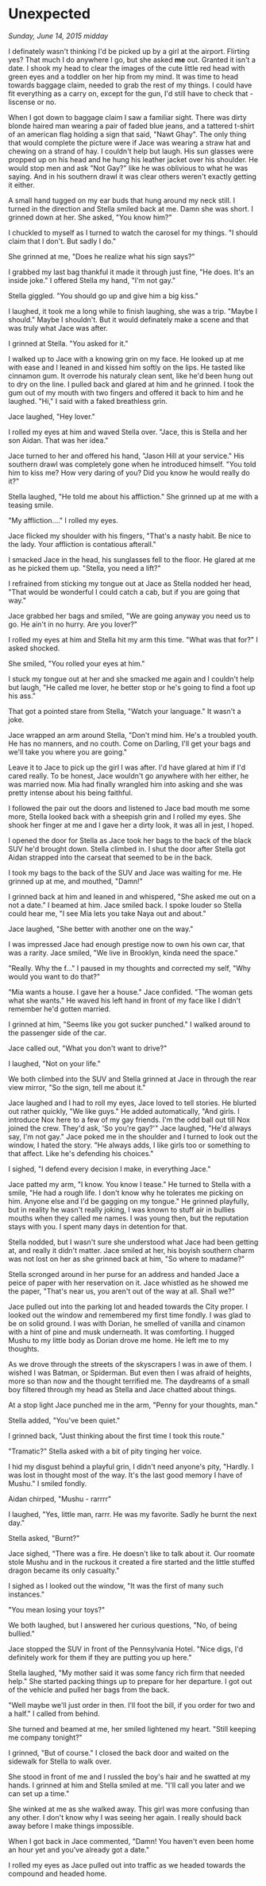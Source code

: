 # Unexpected
_Sunday, June 14, 2015 midday_

I definately wasn't thinking I'd be picked up by a girl at the airport.  Flirting yes?  That much I do anywhere I go, but she asked **me** out.  Granted it isn't a date.  I shook my head to clear the images of the cute little red head with green eyes and a toddler on her hip from my mind.  It was time to head towards baggage claim, needed to grab the rest of my things.  I could have fit everything as a carry on, except for the gun, I'd still have to check that - liscense or no.

When I got down to baggage claim I saw a familiar sight.  There was dirty blonde haired man wearing a pair of faded blue jeans, and a tattered t-shirt of an american flag holding a sign that said, "Nawt Ghay".  The only thing that would complete the picture were if Jace was wearing a straw hat and chewing on a strand of hay.  I couldn't help but laugh.  His sun glasses were propped up on his head and he hung his leather jacket over his shoulder.  He would stop men and ask "Not Gay?"  like he was oblivious to what he was saying.  And in his southern drawl it was clear others weren't exactly getting it either.

A small hand tugged on my ear buds that hung around my neck still.  I turned in the direction and Stella smiled back at me.  Damn she was short.  I grinned down at her.  She asked, "You know him?"

I chuckled to myself as I turned to watch the carosel for my things.  "I should claim that I don't.  But sadly I do."

She grinned at me, "Does he realize what his sign says?"

I grabbed my last bag thankful it made it through just fine, "He does.  It's an inside joke."  I offered Stella my hand, "I'm not gay."  

Stella giggled.  "You should go up and give him a big kiss."

I laughed, it took me a long while to finish laughing, she was a trip.  "Maybe I should."  Maybe I shouldn't.  But it would definately make a scene and that was truly what Jace was after.

I grinned at Stella.  "You asked for it."

I walked up to Jace with a knowing grin on my face.  He looked up at me with ease and I leaned in and kissed him softly on the lips.  He tasted like cinnamon gum.  It overrode his naturaly clean sent, like he'd been hung out to dry on the line.  I pulled back and glared at him and he grinned.  I took the gum out of my mouth with two fingers and offered it back to him and he laughed.  "Hi," I said with a faked breathless grin.

Jace laughed, "Hey lover."  

I rolled my eyes at him and waved Stella over.  "Jace, this is Stella and her son Aidan. That was her idea."

Jace turned to her and offered his hand, "Jason Hill at your service."  His southern drawl was completely gone when he introduced himself.  "You told him to kiss me?  How very daring of you?  Did you know he would really do it?"

Stella laughed, "He told me about his affliction."  She grinned up at me with a teasing smile.

"My affliction...."  I rolled my eyes.

Jace flicked my shoulder with his fingers, "That's a nasty habit.  Be nice to the lady.  Your affliction is contatious afterall."

I smacked Jace in the head, his sunglasses fell to the floor.  He glared at me as he picked them up.  "Stella, you need a lift?"

I refrained from sticking my tongue out at Jace as Stella nodded her head, "That would be wonderful I could catch a cab, but if you are going that way."

Jace grabbed her bags and smiled, "We are going anyway you need us to go.  He ain't in no hurry.  Are you lover?"

I rolled my eyes at him and Stella hit my arm this time.  "What was that for?" I asked shocked.

She smiled, "You rolled your eyes at him."

I stuck my tongue out at her and she smacked me again and I couldn't help but laugh, "He called me lover, he better stop or he's going to find a foot up his ass."

That got a pointed stare from Stella, "Watch your language."  It wasn't a joke.

Jace wrapped an arm around Stella, "Don't mind him.  He's a troubled youth.  He has no manners, and no couth.  Come on Darling, I'll get your bags and we'll take you where you are going."

Leave it to Jace to pick up the girl I was after.  I'd have glared at him if I'd cared really.  To be honest, Jace wouldn't go anywhere with her either, he was married now.  Mia had finally wrangled him into asking and she was pretty intense about his being faithful.

I followed the pair out the doors and listened to Jace bad mouth me some more, Stella looked back with a sheepish grin and I rolled my eyes.  She shook her finger at me and I gave her a dirty look, it was all in jest, I hoped.

I opened the door for Stella as Jace took her bags to the back of the black SUV he'd brought down.  Stella climbed in.  I shut the door after Stella got Aidan strapped into the carseat that seemed to be in the back.

I took my bags to the back of the SUV and Jace was waiting for me.  He grinned up at me, and mouthed, "Damn!"

I grinned back at him and leaned in and whispered, "She asked me out on a not a date."  I beamed at him.  Jace smiled back.  I spoke louder so Stella could hear me, "I see Mia lets you take Naya out and about."

Jace laughed, "She better with another one on the way."

I was impressed Jace had enough prestige now to own his own car, that was a rarity.  Jace smiled, "We live in Brooklyn, kinda need the space."

"Really.  Why the f..."  I paused in my thoughts and corrected my self, "Why would you want to do that?"

"Mia wants a house.  I gave her a house."  Jace confided.  "The woman gets what she wants."  He waved his left hand in front of my face like I didn't remember he'd gotten married.  

I grinned at him, "Seems like you got sucker punched."  I walked around to the passenger side of the car.  

Jace called out, "What you don't want to drive?"

I laughed, "Not on your life."

We both climbed into the SUV and Stella grinned at Jace in through the rear view mirror, "So the sign, tell me about it."

Jace laughed and I had to roll my eyes, Jace loved to tell stories.  He blurted out rather quickly, "We like guys."  He added automatically, "And girls.  I introduce Nox here to a few of my gay friends.  I'm the odd ball out till Nox joined the crew.  They'd ask, 'So you're gay?'"  Jace laughed, "He'd always say, I'm not gay."  Jace poked me in the shoulder and I turned to look out the window, I hated the story.  "He always adds, I like girls too or something to that affect.  Like he's defending his choices."

I sighed, "I defend every decision I make, in everything Jace."

Jace patted my arm, "I know.  You know I tease."  He turned to Stella with a smile, "He had a rough life.  I don't know why he tolerates me picking on him.  Anyone else and I'd be gagging on my tongue."  He grinned playfully, but in reality he wasn't really joking, I was known to stuff air in bullies mouths when they called me names.  I was young then, but the reputation stays with you.  I spent many days in detention for that.

Stella nodded, but I wasn't sure she understood what Jace had been getting at, and really it didn't matter.  Jace smiled at her, his boyish southern charm was not lost on her as she grinned back at him, "So where to madame?"

Stella scronged around in her purse for an address and handed Jace a peice of paper with her reservation on it.  Jace whistled as he showed me the paper, "That's near us, you aren't out of the way at all.  Shall we?"

Jace pulled out into the parking lot and headed towards the City proper.  I looked out the window and remembered my first time fondly.  I was glad to be on solid ground.  I was with Dorian, he smelled of vanilla and cinamon with a hint of pine and musk underneath.  It was comforting.  I hugged Mushu to my little body as Dorian drove me home.  He left me to my thoughts.  

As we drove through the streets of the skyscrapers I was in awe of them.  I wished I was Batman, or Spiderman.  But even then I was afraid of heights, more so than now and the thought terrified me.  The daydreams of a small boy filtered through my head as Stella and Jace chatted about things.

At a stop light Jace punched me in the arm, "Penny for your thoughts, man."

Stella added, "You've been quiet."

I grinned back, "Just thinking about the first time I took this route."

"Tramatic?"  Stella asked with a bit of pity tinging her voice. 

I hid my disgust behind a playful grin, I didn't need anyone's pity, "Hardly.  I was lost in thought most of the way.  It's the last good memory I have of Mushu."  I smiled fondly.

Aidan chirped, "Mushu - rarrrr"

I laughed, "Yes, little man, rarrr.  He was my favorite.  Sadly he burnt the next day."

Stella asked, "Burnt?"

Jace sighed, "There was a fire.  He doesn't like to talk about it.  Our roomate stole Mushu and in the ruckous it created a fire started and the little stuffed dragon became its only casualty."

I sighed as I looked out the window, "It was the first of many such instances."

"You mean losing your toys?"

We both laughed, but I answered her curious questions, "No, of being bullied."

Jace stopped the SUV in front of the Pennsylvania Hotel.  "Nice digs, I'd definitely work for them if they are putting you up here."

Stella laughed, "My mother said it was some fancy rich firm that needed help."  She started packing things up to prepare for her departure.  I got out of the vehicle and pulled her bags from the back.  

"Well maybe we'll just order in then.  I'll foot the bill, if you order for two and a half."  I called from behind.

She turned and beamed at me, her smiled lightened my heart.  "Still keeping me company tonight?"

I grinned, "But of course."  I closed the back door and waited on the sidewalk for Stella to walk over.

She stood in front of me and I russled the boy's hair and he swatted at my hands.  I grinned at him and Stella smiled at me.  "I'll call you later and we can set up a time."

She winked at me as she walked away.  This girl was more confusing than any other.  I don't know why I was seeing her again.  I really should back away before I make things impossible.

When I got back in Jace commented, "Damn!  You haven't even been home an hour yet and you've already got a date."

I rolled my eyes as Jace pulled out into traffic as we headed towards the compound and headed home.





